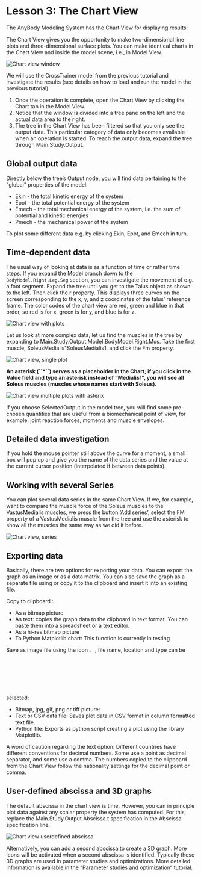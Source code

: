 # Lesson 3: The Chart View

The AnyBody Modeling System has the Chart View for displaying results:

The Chart View gives you the opportunity to make two-dimensional line
plots and three-dimensional surface plots. You can make identical charts
in the Chart View and inside the model scene, i.e., in Model View.

![Chart view window](_static/lesson3/image1.png)

We will use the CrossTrainer model from the previous tutorial and
investigate the results (see details on how to load and run the model in
the previous tutorial)

1. Once the operation is complete, open the Chart View by clicking the
   Chart tab in the Model View.
2. Notice that the window is divided into a tree pane on the left and
   the actual data area to the right.
3. The tree in the Chart View has been filtered so that you only see the
   output data. This particular category of data only becomes available
   when an operation is started. To reach the output data, expand the
   tree through Main.Study.Output.

## Global output data

Directly below the tree’s Output node, you will find data pertaining to
the "global" properties of the model:

- Ekin - the total kinetic energy of the system
- Epot - the total potential energy of the system
- Emech - the total mechanical energy of the system, i.e. the sum of
  potential and kinetic energies
- Pmech - the mechanical power of the system

To plot some different data e.g. by clicking Ekin, Epot, and Emech in
turn.

## Time-dependent data

The usual way of looking at data is as a function of time or rather time
steps. If you expand the Model branch down to the
`BodyModel.Right.Leg.Seg` section, you can investigate the
movement of e.g. a foot segment. Expand the tree until you get to the
Talus object as shown to the left. Then click the r property. This
displays three curves on the screen corresponding to the x, y, and z
coordinates of the talus’ reference frame. The color codes of the chart
view are red, green and blue in that order, so red is for x, green is
for y, and blue is for z.

![Chart view with plots](_static/lesson3/image2.png)

Let us look at more complex data, let us find the muscles in the tree by
expanding to Main.Study.Output.Model.BodyModel.Right.Mus. Take the
first muscle, SoleusMedialis1SoleusMedialis1, and click the Fm property.

![Chart view, single plot](_static/lesson3/image3.png)

**An asterisk (\`\`\*\`\`) serves as a placeholder in the Chart; if you click in
the Value field and type an asterisk instead of “Medialis1”, you will
see all Soleus muscles (muscles whose names start with Soleus).**

![Chart view multiple plots with asterix](_static/lesson3/image4.png)

If you choose SelectedOutput in the model tree, you will find some
pre-chosen quantities that are useful from a biomechanical point of
view, for example, joint reaction forces, moments and muscle envelopes.

## Detailed data investigation

If you hold the mouse pointer still above the curve for a moment, a
small box will pop up and give you the name of the data series and the
value at the current cursor position (interpolated if between data
points).

## Working with several Series

You can plot several data series in the same Chart View. If we, for
example, want to compare the muscle force of the Soleus muscles to the
VastusMedialis muscles, we press the button ‘Add series’, select the FM
property of a VastusMedialis muscle from the tree and use the asterisk
to show all the muscles the same way as we did it before.

![Chart view, series](_static/lesson3/image5.png)

## Exporting data

Basically, there are two options for exporting your data. You can export
the graph as an image or as a data matrix. You can also save the graph
as a separate file using or copy it to the clipboard and insert it into
an existing file.

Copy to clipboard :

- As a bitmap picture
- As text: copies the graph data to the clipboard in text format. You
  can paste them into a spreadsheet or a text editor.
- As a hi-res bitmap picture
- To Python Matplotlib chart: This function is currently in testing

Save as image file using the icon <img src="_static/lesson3/image6.png" width="3%">,
file name, location and type can be selected:

- Bitmap, jpg, gif, png or tiff picture:
- Text or CSV data file: Saves plot data in CSV format in column
  formatted text file.
- Python file: Exports as python script creating a plot using the
  library Matplotlib.

A word of caution regarding the text option: Different countries have
different conventions for decimal numbers. Some use a point as decimal
separator, and some use a comma. The numbers copied to the clipboard
from the Chart View follow the nationality settings for the decimal
point or comma.

## User-defined abscissa and 3D graphs

The default abscissa in the chart view is time. However, you can in
principle plot data against any scalar property the system has computed.
For this, replace the Main.Study.Output.Abscissa.t specification in the
Abscissa specification line.

![Chart view userdefined abscissa](_static/lesson3/image7.jpeg)

Alternatively, you can add a second abscissa to create a 3D graph. More
icons will be activated when a second abscissa is identified. Typically
these 3D graphs are used in parameter studies and optimizations. More
detailed information is available in the “Parameter studies and
optimization“ tutorial.

